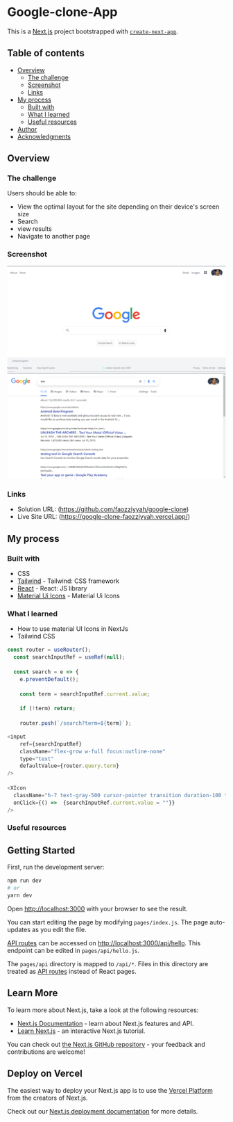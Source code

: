 # Google-clone-App
This is a [Next.js](https://nextjs.org/) project bootstrapped with [`create-next-app`](https://github.com/vercel/next.js/tree/canary/packages/create-next-app).

## Table of contents

- [Overview](#overview)
  - [The challenge](#the-challenge)
  - [Screenshot](#screenshot)
  - [Links](#links)
- [My process](#my-process)
  - [Built with](#built-with)
  - [What I learned](#what-i-learned)
  - [Useful resources](#useful-resources)
- [Author](#author)
- [Acknowledgments](#acknowledgments)

## Overview

### The challenge

Users should be able to:

- View the optimal layout for the site depending on their device's screen size
- Search
- view results
- Navigate to another page

### Screenshot

![](public/screenshot.png)
![](public/screenshot1.png)

### Links

- Solution URL: (https://github.com/faozziyyah/google-clone)
- Live Site URL: (https://google-clone-faozziyyah.vercel.app/)

## My process

### Built with

- CSS
- [Tailwind](https://tailwindcss.com/) - Tailwind: CSS framework
- [React](https://reactjs.org/) - React: JS library
- [Material Ui Icons](https://mui.com/) - Material Ui Icons

### What I learned

- How to use material UI Icons in NextJs
- Tailwind CSS

```Next.js
const router = useRouter();
  const searchInputRef = useRef(null);

  const search = e => {
    e.preventDefault();

    const term = searchInputRef.current.value;

    if (!term) return;

    router.push(`/search?term=${term}`);
```
```Next.js
<input 
    ref={searchInputRef} 
    className="flex-grow w-full focus:outline-none" 
    type="text" 
    defaultValue={router.query.term} 
/>
            
<XIcon  
  className="h-7 text-gray-500 cursor-pointer transition duration-100 transform hover:scale125 sm:mr-3"
  onClick={() =>  {searchInputRef.current.value = ""}}
/>
```

### Useful resources
## Getting Started

First, run the development server:

```bash
npm run dev
# or
yarn dev
```

Open [http://localhost:3000](http://localhost:3000) with your browser to see the result.

You can start editing the page by modifying `pages/index.js`. The page auto-updates as you edit the file.

[API routes](https://nextjs.org/docs/api-routes/introduction) can be accessed on [http://localhost:3000/api/hello](http://localhost:3000/api/hello). This endpoint can be edited in `pages/api/hello.js`.

The `pages/api` directory is mapped to `/api/*`. Files in this directory are treated as [API routes](https://nextjs.org/docs/api-routes/introduction) instead of React pages.

## Learn More

To learn more about Next.js, take a look at the following resources:

- [Next.js Documentation](https://nextjs.org/docs) - learn about Next.js features and API.
- [Learn Next.js](https://nextjs.org/learn) - an interactive Next.js tutorial.

You can check out [the Next.js GitHub repository](https://github.com/vercel/next.js/) - your feedback and contributions are welcome!

## Deploy on Vercel

The easiest way to deploy your Next.js app is to use the [Vercel Platform](https://vercel.com/new?utm_medium=default-template&filter=next.js&utm_source=create-next-app&utm_campaign=create-next-app-readme) from the creators of Next.js.

Check out our [Next.js deployment documentation](https://nextjs.org/docs/deployment) for more details.
